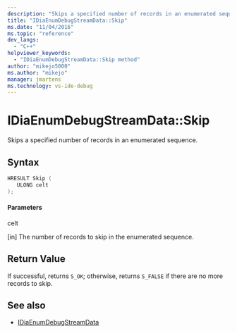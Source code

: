 ```yaml
---
description: "Skips a specified number of records in an enumerated sequence."
title: "IDiaEnumDebugStreamData::Skip"
ms.date: "11/04/2016"
ms.topic: "reference"
dev_langs:
  - "C++"
helpviewer_keywords:
  - "IDiaEnumDebugStreamData::Skip method"
author: "mikejo5000"
ms.author: "mikejo"
manager: jmartens
ms.technology: vs-ide-debug
---
```

# IDiaEnumDebugStreamData::Skip

Skips a specified number of records in an enumerated sequence.

## Syntax

```C++
HRESULT Skip ( 
   ULONG celt
);
```

#### Parameters
 celt

[in] The number of records to skip in the enumerated sequence.

## Return Value
 If successful, returns `S_OK`; otherwise, returns `S_FALSE` if there are no more records to skip.

## See also
- [IDiaEnumDebugStreamData](../../debugger/debug-interface-access/idiaenumdebugstreamdata.md)
